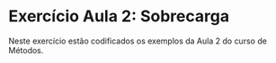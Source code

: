 # Exercício Aula 2: Sobrecarga
Neste exercício estão codificados os exemplos da Aula 2 do curso de Métodos.
